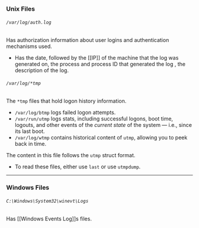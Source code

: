 ### Unix Files

###### `/var/log/auth.log` 
 Has authorization information about user logins and authentication mechanisms used.
- Has the date, followed by the [[IP]] of the machine that the log was generated on, the process and process ID that generated the log , the description of the log.
###### `/var/log/*tmp` 
The `*tmp` files that hold logon history information.
- `/var/log/btmp` logs failed logon attempts.
- `/var/run/utmp` logs stats, including successful logons, boot time, logouts, and other events of the _current state_ of the system — i.e., since its last boot.
- `/var/log/wtmp` contains historical content of `utmp`, allowing you to peek back in time.

The content in this file follows the `utmp` struct format.
- To read these files, either use `last` or use `utmpdump`.

---
### Windows Files

###### `C:\Windows\System32\winevt\Logs`

Has [[Windows Events Log]]s files.

